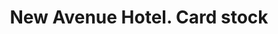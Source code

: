 ---
doi: 10.7916/D8RN4KZH
date_other: '1890'
date_other_textual: '1890'
form: printed ephemera
genre:
- Card stock
name:
- New Avenue Hotel
object_in_context_url: https://biggert.cul.columbia.edu/items/view/ave_biggert_01568
subject_hierarchical_geographic:
- Austin, Texas, United States
subject_name:
- New Avenue Hotel
title: New Avenue Hotel. Card stock
sort_title: New Avenue Hotel. Card stock
call_number: ave_biggert_01568
coordinates:
- 30.266666666666666,-97.73333333333333
pid: ave_biggert_01568
identifiers: ave_biggert_01568
canvas_id: ldpd:396829
permalink: "/items/ave_biggert_01568/"
layout: iiif-image-page
---